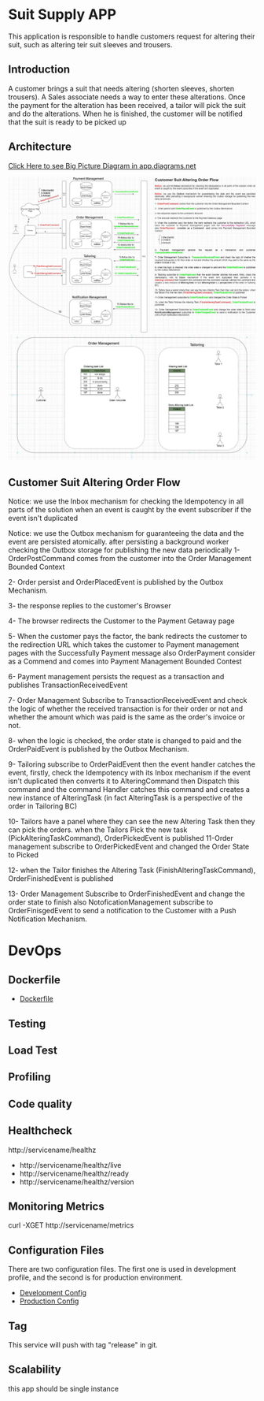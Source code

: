 # Suit Supply APP

This application is responsible to handle customers request for altering their suit, such as altering teir suit sleeves and trousers. 

## Introduction
A customer brings a suit that needs altering (shorten sleeves, shorten trousers).
A Sales associate needs a way to enter these alterations.
Once the payment for the alteration has been received, a tailor will pick the suit and do the alterations.
When he is finished, the customer will be notified that the suit is ready to be picked up

## Architecture
[Click Here to see Big Picture Diagram  in app.diagrams.net ](https://drive.google.com/file/d/1Rk1-0pOWAwpwSserQQQ1TMPW87-XAdnR/view?usp=sharing)

![Architecture image](readme/Capture4.JPG)
![Architecture image](readme/Capture2.JPG)

## Customer Suit Altering Order Flow
Notice: we use the Inbox mechanism for checking the Idempotency in all parts of the solution when an event is caught by the event subscriber if the event isn't duplicated 

Notice: we use the Outbox mechanism for guaranteeing the data and the event are persisted atomically. after persisting a background worker checking the Outbox storage for publishing the new data periodically
1- OrderPostCommand comes from the customer into the Order Management Bounded Context

2-  Order persist and OrderPlacedEvent is published by the Outbox Mechanism.

3- the response replies to the customer's Browser 

4- The browser redirects the Customer to the Payment Getaway page

5- When the customer pays the factor, the bank redirects the customer to the redirection URL which takes the customer to Payment management pages with the Successfully Payment message also OrderPayment  consider as a Commend  and comes into Payment Management Bounded Contest


6- Payment management persists the request as a transaction and publishes TransactionReceivedEvent

7- Order Management Subscribe to  TransactionReceivedEvent and check the logic of whether the received transaction is for their order or not and whether the amount which was paid is the same as the order's invoice or not.  

8- when the logic is checked, the order state is changed to paid and the OrderPaidEvent is published by the Outbox Mechanism.

9- Tailoring subscribe to OrderPaidEvent then the event handler catches the event, firstly, check the Idempotency with its Inbox mechanism if the event isn't duplicated then converts it to AlteringCommand then Dispatch this command and the command Handler catches this command and creates a new instance of AlteringTask (in fact AlteringTask is a perspective of the order in Tailoring BC)

10- Tailors have a panel where they can see the new Altering Task then they can pick the orders. when the Tailors Pick the new task (PickAlteringTaskCommand), OrderPickedEvent is published 
11-Order management subscribe to OrderPickedEvent and changed the Order State to Picked

12- when the Tailor finishes the Altering Task (FinishAlteringTaskCommand), OrderFinishedEvent is published

13- Order Management Subscribe to OrderFinishedEvent and change the order state to finish also NotoficationManagement subscribe to OrderFinisgedEvent to send a notification to the Customer with a Push Notification Mechanism.

# DevOps

## Dockerfile
- [Dockerfile](src/OrderManagementService.RlcMessageListener/Dockerfile)
## Testing

## Load Test

## Profiling

## Code quality


## Healthcheck

http://servicename/healthz
* http://servicename/healthz/live
* http://servicename/healthz/ready
* http://servicename/healthz/version

## Monitoring Metrics

curl -XGET http://servicename/metrics


## Configuration Files

There are two configuration files. The first one is used in development profile, and the second is for production environment.

- [Development Config](src/OrderManagementService.RlcMessageListener/appsettings.json)
- [Production Config](src/OrderManagementService.RlcMessageListener/appsettings.json)

## Tag
This service will push with tag "release" in git.

## Scalability

this app should be single instance
